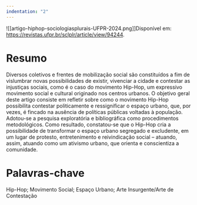 ```yaml
---
indentation: "2"
---
```


![[artigo-hiphop-sociologiasplurais-UFPR-2024.png]]Disponível em: https://revistas.ufpr.br/sclplr/article/view/94244.

# Resumo

Diversos coletivos e frentes de mobilização social são constituídos a fim de vislumbrar novas possibilidades de existir, vivenciar a cidade e contestar as injustiças sociais, como é o caso do movimento Hip-Hop, um expressivo movimento social e cultural originado nos centros urbanos. O objetivo geral deste artigo consiste em refletir sobre como o movimento Hip-Hop possibilita contestar politicamente e ressignificar o espaço urbano, que, por vezes, é fincado na ausência de políticas públicas voltadas à população. Adotou-se a pesquisa exploratória e bibliográfica como procedimentos metodológicos. Como resultado, constatou-se que o Hip-Hop cria a possibilidade de transformar o espaço urbano segregado e excludente, em um lugar de protesto, entretenimento e reivindicação social – atuando, assim, atuando como um ativismo urbano, que orienta e conscientiza a comunidade.

# Palavras-chave

Hip-Hop; Movimento Social; Espaço Urbano; Arte Insurgente/Arte de Contestação
